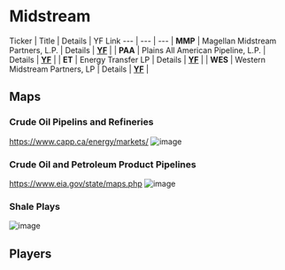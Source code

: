 # Midstream
Ticker | Title | Details | YF Link
--- | --- | ---
| **MMP** | Magellan Midstream Partners, L.P. | Details | **[YF](https://finance.yahoo.com/quote/MMP)** |
| **PAA** | Plains All American Pipeline, L.P. | Details | **[YF](https://finance.yahoo.com/quote/PAA)** |
| **ET** | Energy Transfer LP | Details | **[YF](https://finance.yahoo.com/quote/ET)** |
| **WES** | Western Midstream Partners, LP | Details | **[YF](https://finance.yahoo.com/quote/WES)** |

## Maps
### Crude Oil Pipelins and Refineries
https://www.capp.ca/energy/markets/
![image](https://user-images.githubusercontent.com/85560091/126861458-092db5db-0302-40fc-bcc4-ffab154dee4c.png)
### Crude Oil and Petroleum Product Pipelines
https://www.eia.gov/state/maps.php
![image](https://user-images.githubusercontent.com/85560091/126861633-6fc78087-772b-4cc4-8e87-191edb9a73bc.png)
### Shale Plays
![image](https://user-images.githubusercontent.com/85560091/126862002-497c1213-e3a8-4a76-9cb0-75e0db9e5a7d.png)

## Players
